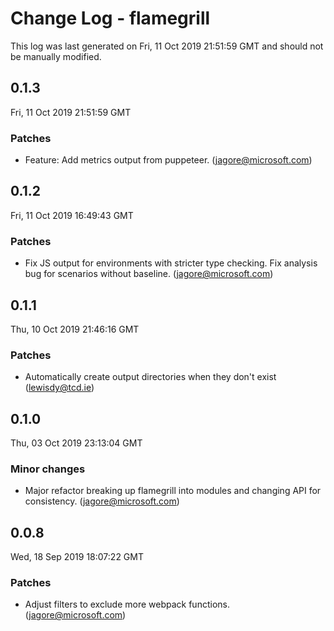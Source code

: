 # Change Log - flamegrill

This log was last generated on Fri, 11 Oct 2019 21:51:59 GMT and should not be manually modified.

## 0.1.3
Fri, 11 Oct 2019 21:51:59 GMT

### Patches

- Feature: Add metrics output from puppeteer. (jagore@microsoft.com)
## 0.1.2
Fri, 11 Oct 2019 16:49:43 GMT

### Patches

- Fix JS output for environments with stricter type checking. Fix analysis bug for scenarios without baseline. (jagore@microsoft.com)
## 0.1.1
Thu, 10 Oct 2019 21:46:16 GMT

### Patches

- Automatically create output directories when they don't exist (lewisdy@tcd.ie)
## 0.1.0
Thu, 03 Oct 2019 23:13:04 GMT

### Minor changes

- Major refactor breaking up flamegrill into modules and changing API for consistency. (jagore@microsoft.com)
## 0.0.8
Wed, 18 Sep 2019 18:07:22 GMT

### Patches

- Adjust filters to exclude more webpack functions. (jagore@microsoft.com)